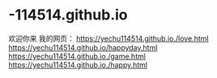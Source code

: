 # -114514.github.io
欢迎你来
我的网页：
https://yechu114514.github.io./love.html
https://yechu114514.github.io/happyday.html
https://yechu114514.github.io./game.html
https://yechu114514.github.io./happy.html
